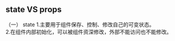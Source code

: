 ## state VS props
（一） state
  1.主要用于组件保存、控制、修改自己的可变状态。   
  2.在组件内部初始化，可以被组件资深修改，外部不能访问也不能修改。   
  
  
